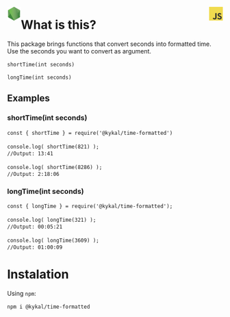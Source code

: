 [<img align="right" alt="JavaScript" width="32px" src="https://raw.githubusercontent.com/github/explore/main/topics/javascript/javascript.png" />][JavaScript_Site]
[<img align="left" alt="Node.JS" width="32px" src="https://raw.githubusercontent.com/github/explore/main/topics/nodejs/nodejs.png" />][NodeJS_Site]


[JavaScript_Site]: https://developer.mozilla.org/en-US/docs/Web/JavaScript
[NodeJS_Site]: https://nodejs.org/en/about/

# What is this?

This package brings functions that convert seconds into formatted time. Use the seconds you want to convert as argument.
```JS
shortTime(int seconds)
```
```JS
longTime(int seconds)
```

## Examples

### shortTime(int seconds)
```JS
const { shortTime } = require('@kykal/time-formatted')

console.log( shortTime(821) );
//Output: 13:41 

console.log( shortTime(8286) );
//Output: 2:18:06
```

### longTime(int seconds)
```JS
const { longTime } = require('@kykal/time-formatted');

console.log( longTime(321) );
//Output: 00:05:21

console.log( longTime(3609) );
//Output: 01:00:09 
```

# Instalation

Using ``npm``:
```SSH
npm i @kykal/time-formatted
```

